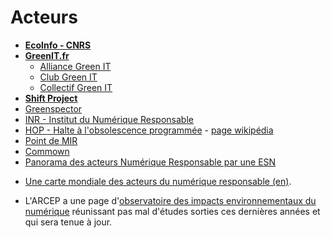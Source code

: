 # Acteurs

- **[EcoInfo - CNRS](https://ecoinfo.cnrs.fr/)**
- **[GreenIT.fr](https://www.greenit.fr/)**
  - [Alliance Green IT](https://alliancegreenit.org/)
  - [Club Green IT](https://club.greenit.fr/)
  - [Collectif Green IT](https://collectif.greenit.fr/)
- **[Shift Project](https://theshiftproject.org/)**
- [Greenspector](https://greenspector.com/fr/)
- [INR - Institut du Numérique Responsable](https://institutnr.org/)
- [HOP - Halte à l'obsolescence programmée](https://www.halteobsolescence.org/) - [page wikipédia](https://fr.wikipedia.org/wiki/Halte_%C3%A0_l%27obsolescence_programm%C3%A9e)
- [Point de MIR](http://www.point-de-mir.com/)
- [Commown](https://commown.coop/)
- [Panorama des acteurs Numérique Responsable par une ESN](https://aelan.fr/posts/panorama-des-acteurs-numerique-responsable-1ere-edition)

* [Une carte mondiale des acteurs du numérique responsable (en)](https://drsmap.alliancegreenit.org/map-of-actors).

- L'ARCEP a une page d'[observatoire des impacts environnementaux du numérique](https://www.arcep.fr/la-regulation/grands-dossiers-thematiques-transverses/observatoire-impacts-environnementaux-numerique-arcep-ademe.html) réunissant pas mal d'études sorties ces dernières années et qui sera tenue à jour.
